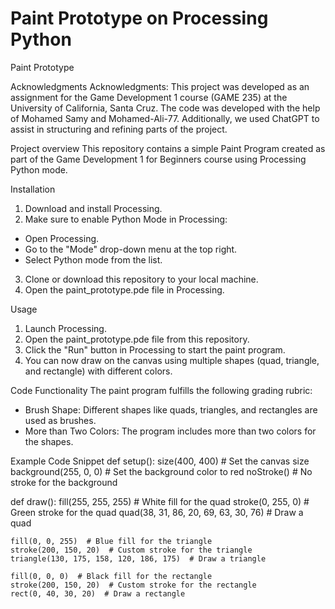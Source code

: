 # Paint Prototype on Processing Python
 
Paint Prototype

Acknowledgments
Acknowledgments: This project was developed as an assignment for the Game Development 1 course (GAME 235) at the University of California, Santa Cruz. The code was developed with the help of Mohamed Samy and Mohamed-Ali-77. Additionally, we used ChatGPT to assist in structuring and refining parts of the project.

Project overview
This repository contains a simple Paint Program created as part of the Game Development 1 for Beginners course using Processing Python mode.

Installation
1.	Download and install Processing.
2.	Make sure to enable Python Mode in Processing:
- Open Processing.
- Go to the "Mode" drop-down menu at the top right.
- Select Python mode from the list.
3.	Clone or download this repository to your local machine.
4.	Open the paint_prototype.pde file in Processing.

Usage
1.	Launch Processing.
2.	Open the paint_prototype.pde file from this repository.
3.	Click the "Run" button in Processing to start the paint program.
4.	You can now draw on the canvas using multiple shapes (quad, triangle, and rectangle) with different colors.

Code Functionality
The paint program fulfills the following grading rubric:
- Brush Shape: Different shapes like quads, triangles, and rectangles are used as brushes.
- More than Two Colors: The program includes more than two colors for the shapes.

Example Code Snippet
def setup():
    size(400, 400)  # Set the canvas size
    background(255, 0, 0)  # Set the background color to red
    noStroke()  # No stroke for the background

def draw():
    fill(255, 255, 255)  # White fill for the quad
    stroke(0, 255, 0)  # Green stroke for the quad
    quad(38, 31, 86, 20, 69, 63, 30, 76)  # Draw a quad

    fill(0, 0, 255)  # Blue fill for the triangle
    stroke(200, 150, 20)  # Custom stroke for the triangle
    triangle(130, 175, 158, 120, 186, 175)  # Draw a triangle

    fill(0, 0, 0)  # Black fill for the rectangle
    stroke(200, 150, 20)  # Custom stroke for the rectangle
    rect(0, 40, 30, 20)  # Draw a rectangle

